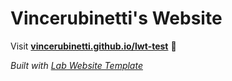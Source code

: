 
# Vincerubinetti's Website

Visit **[vincerubinetti.github.io/lwt-test](https://vincerubinetti.github.io/lwt-test)** 🚀

_Built with [Lab Website Template](https://github.com/greenelab/lab-website-template)_

